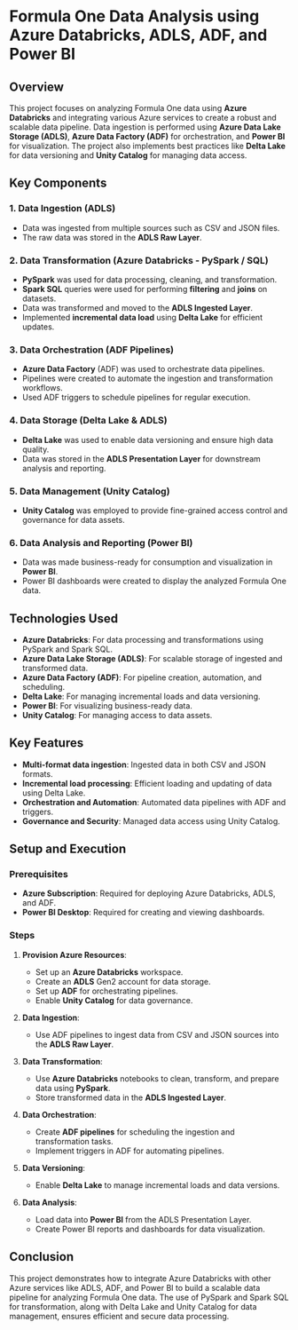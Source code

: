 # Formula One Data Analysis using Azure Databricks, ADLS, ADF, and Power BI

## Overview

This project focuses on analyzing Formula One data using **Azure Databricks** and integrating various Azure services to create a robust and scalable data pipeline. Data ingestion is performed using **Azure Data Lake Storage (ADLS)**, **Azure Data Factory (ADF)** for orchestration, and **Power BI** for visualization. The project also implements best practices like **Delta Lake** for data versioning and **Unity Catalog** for managing data access.

## Key Components

### 1. Data Ingestion (ADLS)
   - Data was ingested from multiple sources such as CSV and JSON files.
   - The raw data was stored in the **ADLS Raw Layer**.

### 2. Data Transformation (Azure Databricks - PySpark / SQL)
   - **PySpark** was used for data processing, cleaning, and transformation.
   - **Spark SQL** queries were used for performing **filtering** and **joins** on datasets.
   - Data was transformed and moved to the **ADLS Ingested Layer**.
   - Implemented **incremental data load** using **Delta Lake** for efficient updates.

### 3. Data Orchestration (ADF Pipelines)
   - **Azure Data Factory** (ADF) was used to orchestrate data pipelines.
   - Pipelines were created to automate the ingestion and transformation workflows.
   - Used ADF triggers to schedule pipelines for regular execution.

### 4. Data Storage (Delta Lake & ADLS)
   - **Delta Lake** was used to enable data versioning and ensure high data quality.
   - Data was stored in the **ADLS Presentation Layer** for downstream analysis and reporting.

### 5. Data Management (Unity Catalog)
   - **Unity Catalog** was employed to provide fine-grained access control and governance for data assets.

### 6. Data Analysis and Reporting (Power BI)
   - Data was made business-ready for consumption and visualization in **Power BI**.
   - Power BI dashboards were created to display the analyzed Formula One data.

## Technologies Used

- **Azure Databricks**: For data processing and transformations using PySpark and Spark SQL.
- **Azure Data Lake Storage (ADLS)**: For scalable storage of ingested and transformed data.
- **Azure Data Factory (ADF)**: For pipeline creation, automation, and scheduling.
- **Delta Lake**: For managing incremental loads and data versioning.
- **Power BI**: For visualizing business-ready data.
- **Unity Catalog**: For managing access to data assets.

## Key Features

- **Multi-format data ingestion**: Ingested data in both CSV and JSON formats.
- **Incremental load processing**: Efficient loading and updating of data using Delta Lake.
- **Orchestration and Automation**: Automated data pipelines with ADF and triggers.
- **Governance and Security**: Managed data access using Unity Catalog.

## Setup and Execution

### Prerequisites

- **Azure Subscription**: Required for deploying Azure Databricks, ADLS, and ADF.
- **Power BI Desktop**: Required for creating and viewing dashboards.

### Steps

1. **Provision Azure Resources**:
   - Set up an **Azure Databricks** workspace.
   - Create an **ADLS** Gen2 account for data storage.
   - Set up **ADF** for orchestrating pipelines.
   - Enable **Unity Catalog** for data governance.

2. **Data Ingestion**:
   - Use ADF pipelines to ingest data from CSV and JSON sources into the **ADLS Raw Layer**.

3. **Data Transformation**:
   - Use **Azure Databricks** notebooks to clean, transform, and prepare data using **PySpark**.
   - Store transformed data in the **ADLS Ingested Layer**.

4. **Data Orchestration**:
   - Create **ADF pipelines** for scheduling the ingestion and transformation tasks.
   - Implement triggers in ADF for automating pipelines.

5. **Data Versioning**:
   - Enable **Delta Lake** to manage incremental loads and data versions.

6. **Data Analysis**:
   - Load data into **Power BI** from the ADLS Presentation Layer.
   - Create Power BI reports and dashboards for data visualization.

## Conclusion

This project demonstrates how to integrate Azure Databricks with other Azure services like ADLS, ADF, and Power BI to build a scalable data pipeline for analyzing Formula One data. The use of PySpark and Spark SQL for transformation, along with Delta Lake and Unity Catalog for data management, ensures efficient and secure data processing.

